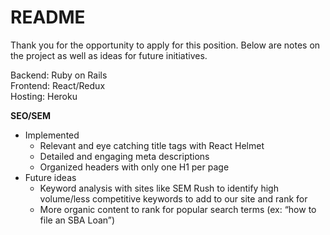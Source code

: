 # README

Thank you for the opportunity to apply for this position. Below are notes on the project as well as ideas for future initiatives.

Backend: Ruby on Rails\
Frontend: React/Redux\
Hosting: Heroku

**SEO/SEM**
* Implemented
    * Relevant and eye catching title tags with React Helmet
    * Detailed and engaging meta descriptions
    * Organized headers with only one H1 per page
* Future ideas
    * Keyword analysis with sites like SEM Rush to identify high volume/less competitive keywords to add to our site and rank for
    * More organic content to rank for popular search terms (ex: “how to file an SBA Loan”)


